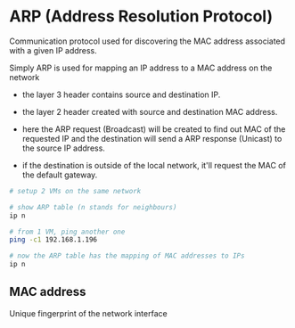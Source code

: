 # ARP (Address Resolution Protocol)

Communication protocol used for discovering the MAC address associated with a given IP address.

Simply ARP is used for mapping an IP address to a MAC address on the network

- the layer 3 header contains source and destination IP.

- the layer 2 header created with source and destination MAC address.

- here the ARP request (Broadcast) will be created to find out MAC of the requested IP and the destination will send a ARP response (Unicast) to the source IP address.

- if the destination is outside of the local network, it'll request the MAC of the default gateway.

``` bash
# setup 2 VMs on the same network

# show ARP table (n stands for neighbours)
ip n

# from 1 VM, ping another one
ping -c1 192.168.1.196

# now the ARP table has the mapping of MAC addresses to IPs
ip n
```

## MAC address

Unique fingerprint of the network interface
